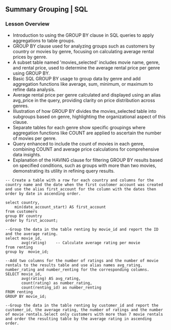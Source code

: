 ## Summary Grouping  | SQL

### Lesson Overview
- Introduction to using the GROUP BY clause in SQL queries to apply aggregations to table groups.
- GROUP BY clause used for analyzing groups such as customers by country or movies by genre, focusing on calculating average rental prices by genre.
- A subset table named 'movies_selected' includes movie name, genre, and rental price, used to determine the average rental price per genre using GROUP BY.
- Basic SQL GROUP BY usage to group data by genre and add aggregation functions like average, sum, minimum, or maximum to refine data analysis.
- Average rental price per genre calculated and displayed using an alias avg_price in the query, providing clarity on price distribution across genres.
- Illustration of how GROUP BY divides the movies_selected table into subgroups based on genre, highlighting the organizational aspect of this clause.
- Separate tables for each genre show specific groupings where aggregation functions like COUNT are applied to ascertain the number of movies per genre.
- Query enhanced to include the count of movies in each genre, combining COUNT and average price calculations for comprehensive data insights.
- Explanation of the HAVING clause for filtering GROUP BY results based on specified conditions, such as groups with more than two movies, demonstrating its utility in refining query results.

```
-- Create a table with a row for each country and columns for the country name and the date when the first customer account was created and use the alias first_account for the column with the dates then order by date in ascending order.

select country,
	min(date_account_start) AS first_account
from customers
group BY country
order by first_account;

--Group the data in the table renting by movie_id and report the ID and the average rating.
select movie_id, 
       avg(rating)    -- Calculate average rating per movie
from renting
group by  movie_id;

--Add two columns for the number of ratings and the number of movie rentals to the results table and use alias names avg_rating, number_rating and number_renting for the corresponding columns.
SELECT movie_id, 
       avg(rating) AS avg_rating, 
       count(rating) as number_rating,                
       count(renting_id) as number_renting 
FROM renting
GROUP BY movie_id;

--Group the data in the table renting by customer_id and report the customer_id, the average rating, the number of ratings and the number of movie rentals.Select only customers with more than 7 movie rentals and order the resulting table by the average rating in ascending order.

```
